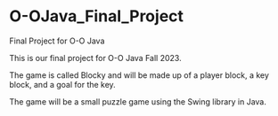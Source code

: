 # O-OJava_Final_Project
Final Project for O-O Java


This is our final project for O-O Java Fall 2023. 

The game is called Blocky and will be made up of a player block, a key block, and a goal for the key.

The game will be a small puzzle game using the Swing library in Java.
